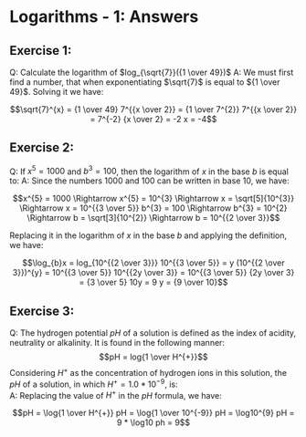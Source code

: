 # Logarithms - 1: Answers
## Exercise 1:
Q: Calculate the logarithm of $log_{\sqrt{7}}({1 \over 49})$
A: We must first find a number, that when exponentiating $\sqrt{7}$ is equal to
${1 \over 49}$. Solving it we have:
```math
\sqrt{7}^{x} = {1 \over 49}
7^{{x \over 2}} = {1 \over 7^{2}}
7^{{x \over 2}} = 7^{-2}
{x \over 2} = -2
x = -4
```

## Exercise 2:
Q: If $x^{5} = 1000$ and $b^{3} = 100$, then the logarithm of $x$ in the base
$b$ is equal to:
A: Since the numbers 1000 and 100 can be written in base 10, we have:
```math
x^{5} = 1000 \Rightarrow x^{5} = 10^{3} \Rightarrow x = \sqrt[5]{10^{3}} \Rightarrow x = 10^{{3 \over 5}}
b^{3} = 100 \Rightarrow b^{3} = 10^{2} \Rightarrow b = \sqrt[3]{10^{2}} \Rightarrow b = 10^{{2 \over 3}}
```
Replacing it in the logarithm of $x$ in the base $b$ and applying the 
definition, we have:
```math
\log_{b}x = log_{10^{{2 \over 3}}} 10^{{3 \over 5}} = y
(10^{{2 \over 3}})^{y} = 10^{{3 \over 5}}
10^{{2y \over 3}} = 10^{{3 \over 5}}
{2y \over 3} = {3 \over 5}
10y = 9
y = {9 \over 10}
```

## Exercise 3:
Q: The hydrogen potential $pH$ of a solution is defined as the index of
acidity, neutrality or alkalinity. It is found in the following manner:  
$$pH = log{1 \over H^{+}}$$
Considering $H^{+}$ as the concentration of hydrogen ions in this solution,
 the $pH$ of a solution, in which $H^{+} = 1.0 * 10^{-9}$, is:  
A: Replacing the value of $H^{+}$ in the $pH$ formula, we have:
```math
pH = \log{1 \over H^{+}}
pH = \log{1 \over 10^{-9}}
pH = \log10^{9}
pH = 9 * \log10
ph = 9
```
